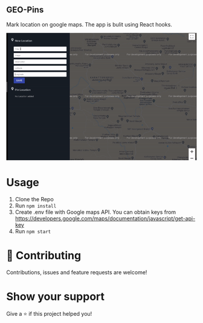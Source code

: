 ## GEO-Pins

Mark location on google maps. The app is bulit using React hooks.

[![Geo Pins](https://github.com/PJijin/GEO-Pins/blob/master/preview.gif?raw=true 'Geo Pins')]()

# Usage

1. Clone the Repo
2. Run `npm install`
3. Create .env file with Google maps API. You can obtain keys from https://developers.google.com/maps/documentation/javascript/get-api-key
4. Run `npm start`

# 🤝 Contributing

Contributions, issues and feature requests are welcome!

# Show your support

Give a ⭐️ if this project helped you!
